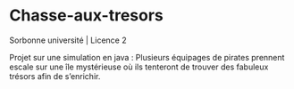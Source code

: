 # Chasse-aux-tresors
Sorbonne université | Licence 2

Projet sur une simulation en java : 
Plusieurs équipages de pirates prennent escale sur une île mystérieuse où ils tenteront de trouver des fabuleux trésors afin de s’enrichir.
